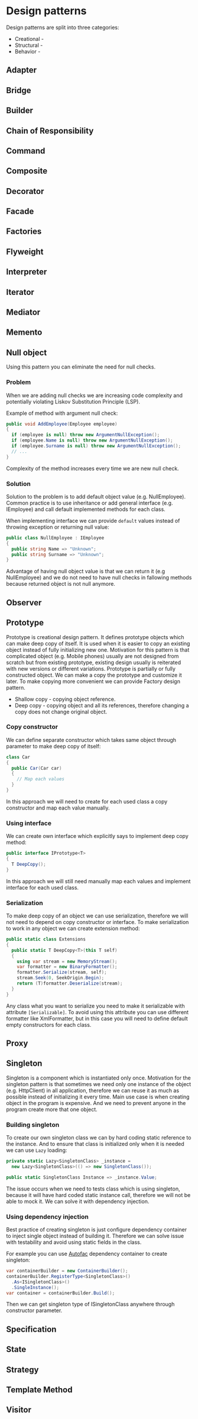 # Design patterns

Design patterns are split into three categories:

- Creational -
- Structural -
- Behavior -



## Adapter

## Bridge

## Builder

## Chain of Responsibility

## Command

## Composite

## Decorator

## Facade

## Factories

## Flyweight

## Interpreter

## Iterator

## Mediator

## Memento

## Null object

Using this pattern you can eliminate the need for null checks.

### Problem

When we are adding null checks we are increasing code complexity and potentially violating Liskov Substitution Principle (LSP).

Example of method with argument null check:

```csharp
public void AddEmployee(Employee employee)
{
  if (employee is null) throw new ArgumentNullException();
  if (employee.Name is null) throw new ArgumentNullException();
  if (employee.Surname is null) throw new ArgumentNullException();
  // ...
}
```

Complexity of the method increases every time we are new null check.

### Solution

Solution to the problem is to add default object value (e.g. NullEmployee). Common practice is to use inheritance or add general interface (e.g. IEmployee) and call default implemented methods for each class.

When implementing interface we can provide `default` values instead of throwing exception or returning null value:

```csharp
public class NullEmployee : IEmployee
{
  public string Name => "Unknown";
  public string Surname => "Unknown";
}
```

Advantage of having null object value is that we can return it (e.g NullEmployee) and we do not need to have null checks in fallowing methods because returned object is not null anymore.

## Observer

## Prototype

Prototype is creational design pattern. It defines prototype objects which can make deep copy of itself. It is used when it is easier to copy an existing object instead of fully initializing new one. Motivation for this pattern is that complicated object (e.g. Mobile phones) usually are not designed from scratch but from existing prototype, existing design usually is reiterated with new versions or different variations. Prototype is partially or fully constructed object. We can make a copy the prototype and customize it later. To make copying more convenient we can provide Factory design pattern.

- Shallow copy - copying object reference.
- Deep copy - copying object and all its references, therefore changing a copy does not change original object.

### Copy constructor

We can define separate constructor which takes same object through parameter to make deep copy of itself:

```csharp
class Car
{
  public Car(Car car)
  {
    // Map each values
  }
}
```

In this approach we will need to create for each used class a copy constructor and map each value manually.

### Using interface

We can create own interface which explicitly says to implement deep copy method:

```csharp
public interface IPrototype<T>
{
  T DeepCopy();
}
```

In this approach we will still need manually map each values and implement interface for each used class.

### Serialization

To make deep copy of an object we can use serialization, therefore we will not need to depend on copy constructor or interface. To make serialization to work in any object we can create extension method:

```csharp
public static class Extensions
{
  public static T DeepCopy<T>(this T self)
  {
    using var stream = new MemoryStream();
    var formatter = new BinaryFormatter();
    formatter.Serialize(stream, self);
    stream.Seek(0, SeekOrigin.Begin);
    return (T)formatter.Deserialize(stream);
  }
}
```

Any class what you want to serialize you need to make it serializable with attribute `[Serializable]`. To avoid using this attribute you can use different formatter like XmlFormatter, but in this case you will need to define default empty constructors for each class.

## Proxy

## Singleton

Singleton is a component which is instantiated only once.
Motivation for the singleton pattern is that sometimes we need only one instance of the object (e.g. HttpClient) in all application, therefore we can reuse it as much as possible instead of initializing it every time. Main use case is when creating object in the program is expensive. And we need to prevent anyone in the program create more that one object.

### Building singleton

To create our own singleton class we can by hard coding static reference to the instance. And to ensure that class is initialized only when it is needed we can use `Lazy` loading:

```csharp
private static Lazy<SingletonClass> _instance =
  new Lazy<SingletonClass>(() => new SingletonClass());

public static SingletonClass Instance => _instance.Value;
```

The issue occurs when we need to tests class which is using singleton, because it will have hard coded static instance call, therefore we will not be able to mock it. We can solve it with dependency injection.

### Using dependency injection

Best practice of creating singleton is just configure dependency container to inject single object instead of building it. Therefore we can solve issue with testability and avoid using static fields in the class.

For example you can use [Autofac](https://github.com/autofac/Autofac) dependency container to create singleton:

```csharp
var containerBuilder = new ContainerBuilder();
containerBuilder.RegisterType<SingletonClass>()
  .As<ISingletonClass>()
  .SingleInstance();
var container = containerBuilder.Build();
```

Then we can get singleton type of ISingletonClass anywhere through constructor parameter.

## Specification

## State

## Strategy

## Template Method

## Visitor

